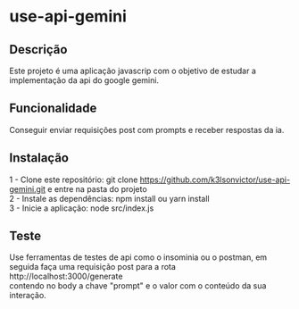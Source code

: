 # use-api-gemini

## Descrição
Este projeto é uma aplicação javascrip com o objetivo de estudar a implementação da api do google gemini.

## Funcionalidade
Conseguir enviar requisições post com prompts e receber respostas da ia.

## Instalação
1 - Clone este repositório: git clone https://github.com/k3lsonvictor/use-api-gemini.git e entre na pasta do projeto  
2 - Instale as dependências: npm install ou yarn install  
3 - Inicie a aplicação: node src/index.js  

## Teste
Use ferramentas de testes de api como o insominia ou o postman, em seguida faça uma requisição post para a rota http://localhost:3000/generate  
contendo no body a chave "prompt" e o valor com o conteúdo da sua interação.
